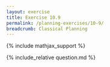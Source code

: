 ```yaml
---
layout: exercise
title: Exercise 10.9
permalink: /planning-exercises/10-9/
breadcrumb: Classical Planning
---
```


{% include mathjax_support %}

<div><i class="arrow-up" data-chapter="planning-exercises" data-exercise="ex_9" data-rating="0"></i></div>
{% include_relative question.md %}
